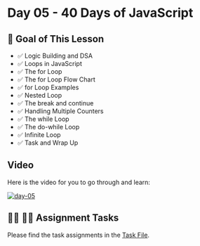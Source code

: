 # Day 05 - 40 Days of JavaScript

## **🎯 Goal of This Lesson**

- ✅ Logic Building and DSA
- ✅ Loops in JavaScript
- ✅ The for Loop
- ✅ The for Loop Flow Chart
- ✅ for Loop Examples
- ✅ Nested Loop
- ✅ The break and continue
- ✅ Handling Multiple Counters
- ✅ The while Loop
- ✅ The do-while Loop
- ✅ Infinite Loop
- ✅ Task and Wrap Up


## Video
Here is the video for you to go through and learn:

[![day-05](./banner.png)](https://www.youtube.com/watch?v=MDR43-2GvtA&list=PLIJrr73KDmRw2Fwwjt6cPC_tk5vcSICCu&index=5 "Video")

## **👩‍💻 🧑‍💻 Assignment Tasks**

Please find the task assignments in the [Task File](./task.md).